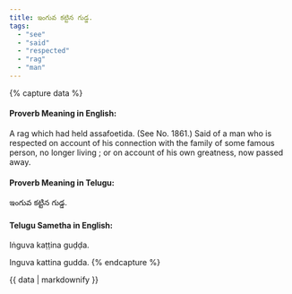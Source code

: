 ```yaml
---
title: ఇంగువ కట్టిన గుడ్డ.
tags:
  - "see"
  - "said"
  - "respected"
  - "rag"
  - "man"
---
```


{% capture data %}
#### Proverb Meaning in English:
A rag which had held assafoetida.
(See No. 1861.)
Said of a man who is respected on account of his connection with the family of some famous person, no longer living ; or on account of his own greatness, now passed away.

#### Proverb Meaning in Telugu:
ఇంగువ కట్టిన గుడ్డ.

#### Telugu Sametha in English:
Iṅguva kaṭṭina guḍḍa.

Inguva kattina gudda.
{% endcapture %}

{{ data | markdownify }}

